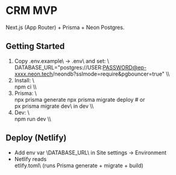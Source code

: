 ﻿# CRM MVP

Next.js (App Router) + Prisma + Neon Postgres.

## Getting Started
1) Copy \.env.example\ → \.env\ and set:
   \\\
   DATABASE_URL="postgres://USER:PASSWORD@ep-xxxx.neon.tech/neondb?sslmode=require&pgbouncer=true"
   \\\
2) Install:
   \\\
   npm ci
   \\\
3) Prisma:
   \\\
   npx prisma generate
   npx prisma migrate deploy   # or \
px prisma migrate dev\ in dev
   \\\
4) Dev:
   \\\
   npm run dev
   \\\

## Deploy (Netlify)
- Add env var \DATABASE_URL\ in Site settings → Environment
- Netlify reads \
etlify.toml\ (runs Prisma generate + migrate + build)
